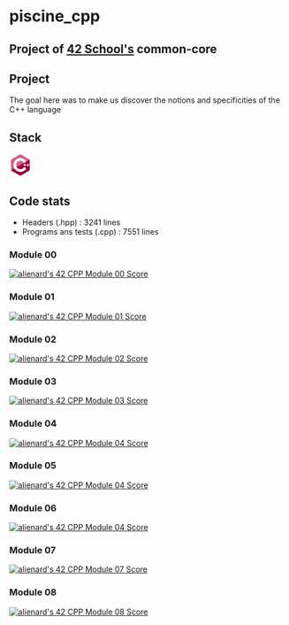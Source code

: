 # piscine_cpp

## Project of [42 School's](https://42.fr/en/homepage/) common-core

## Project
The goal here was to make us discover the notions and specificities of the C++ language

## Stack

<a href="https://www.w3schools.com/cpp/" target="_blank" rel="noreferrer"> 
    <img src="https://raw.githubusercontent.com/devicons/devicon/master/icons/cplusplus/cplusplus-original.svg" alt="cplusplus" width="40" height="40"/> 
</a> 

## Code stats
- Headers (.hpp) : 3241 lines
- Programs ans tests (.cpp) : 7551 lines

### Module 00
<a href="https://github.com/JaeSeoKim/badge42"><img src="https://badge42.vercel.app/api/v2/cl4cq9w7c004409k3asnbj82v/project/2068302" alt="alienard's 42 CPP Module 00 Score" /></a>

### Module 01
<a href="https://github.com/JaeSeoKim/badge42"><img src="https://badge42.vercel.app/api/v2/cl4cq9w7c004409k3asnbj82v/project/2092258" alt="alienard's 42 CPP Module 01 Score" /></a>

### Module 02
<a href="https://github.com/JaeSeoKim/badge42"><img src="https://badge42.vercel.app/api/v2/cl4cq9w7c004409k3asnbj82v/project/2099408" alt="alienard's 42 CPP Module 02 Score" /></a>

### Module 03
<a href="https://github.com/JaeSeoKim/badge42"><img src="https://badge42.vercel.app/api/v2/cl4cq9w7c004409k3asnbj82v/project/2101687" alt="alienard's 42 CPP Module 03 Score" /></a>

### Module 04
<a href="https://github.com/JaeSeoKim/badge42"><img src="https://badge42.vercel.app/api/v2/cl4cq9w7c004409k3asnbj82v/project/2106847" alt="alienard's 42 CPP Module 04 Score" /></a>

### Module 05
<a href="https://github.com/JaeSeoKim/badge42"><img src="https://badge42.vercel.app/api/v2/cl4cq9w7c004409k3asnbj82v/project/2106847" alt="alienard's 42 CPP Module 04 Score" /></a>

### Module 06
<a href="https://github.com/JaeSeoKim/badge42"><img src="https://badge42.vercel.app/api/v2/cl4cq9w7c004409k3asnbj82v/project/2106847" alt="alienard's 42 CPP Module 04 Score" /></a>

### Module 07
<a href="https://github.com/JaeSeoKim/badge42"><img src="https://badge42.vercel.app/api/v2/cl4cq9w7c004409k3asnbj82v/project/2117179" alt="alienard's 42 CPP Module 07 Score" /></a>

### Module 08
<a href="https://github.com/JaeSeoKim/badge42"><img src="https://badge42.vercel.app/api/v2/cl4cq9w7c004409k3asnbj82v/project/2117854" alt="alienard's 42 CPP Module 08 Score" /></a>
